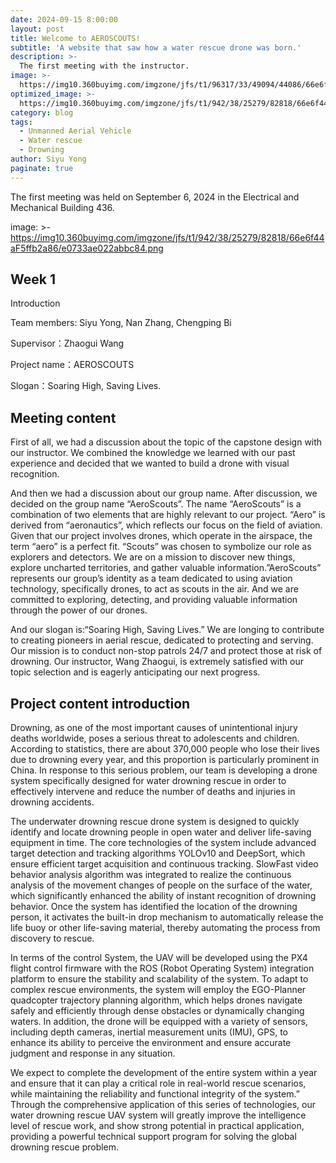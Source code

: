 ```yaml
---
date: 2024-09-15 8:00:00
layout: post
title: Welcome to AEROSCOUTS!
subtitle: 'A website that saw how a water rescue drone was born.'
description: >-
  The first meeting with the instructor.
image: >-
  https://img10.360buyimg.com/imgzone/jfs/t1/96317/33/49094/44086/66e6f423F57e7535b/bf1dab9c48542aca.png
optimized_image: >-
  https://img10.360buyimg.com/imgzone/jfs/t1/942/38/25279/82818/66e6f44aF5ffb2a86/e0733ae022abbc84.png
category: blog
tags:
  - Unmanned Aerial Vehicle
  - Water rescue
  - Drowning
author: Siyu Yong
paginate: true
---
```

The first meeting was held on September 6, 2024 in the Electrical and Mechanical Building 436.

image: >-
https://img10.360buyimg.com/imgzone/jfs/t1/942/38/25279/82818/66e6f44aF5ffb2a86/e0733ae022abbc84.png

## Week 1

Introduction

Team members: Siyu Yong, Nan Zhang, Chengping Bi

Supervisor：Zhaogui Wang

Project name：AEROSCOUTS

Slogan：Soaring High, Saving Lives.

## Meeting content
First of all, we had a discussion about the topic of the capstone design with our instructor. We combined the knowledge we learned with our past experience and decided that we wanted to build a drone with visual recognition.

And then we had a discussion about our group name. After discussion, we decided on the group name “AeroScouts”. The name “AeroScouts” is a combination of two elements that are highly relevant to our project. “Aero” is derived from “aeronautics”, which reflects our focus on the field of aviation. Given that our project involves drones, which operate in the airspace, the term “aero” is a perfect fit. “Scouts” was chosen to symbolize our role as explorers and detectors. We are on a mission to discover new things, explore uncharted territories, and gather valuable information.”AeroScouts” represents our group’s identity as a team dedicated to using aviation technology, specifically drones, to act as scouts in the air. And we are committed to exploring, detecting, and providing valuable information through the power of our drones.

And our slogan is:“Soaring High, Saving Lives.” We are longing to contribute to creating pioneers in aerial rescue, dedicated to protecting and serving. Our mission is to conduct non-stop patrols 24/7 and protect those at risk of drowning. Our instructor, Wang Zhaogui, is extremely satisfied with our topic selection and is eagerly anticipating our next progress.

## Project content introduction
Drowning, as one of the most important causes of unintentional injury deaths worldwide, poses a serious threat to adolescents and children. According to statistics, there are about 370,000 people who lose their lives due to drowning every year, and this proportion is particularly prominent in China. In response to this serious problem, our team is developing a drone system specifically designed for water drowning rescue in order to effectively intervene and reduce the number of deaths and injuries in drowning accidents.

The underwater drowning rescue drone system is designed to quickly identify and locate drowning people in open water and deliver life-saving equipment in time. The core technologies of the system include advanced target detection and tracking algorithms YOLOv10 and DeepSort, which ensure efficient target acquisition and continuous tracking. SlowFast video behavior analysis algorithm was integrated to realize the continuous analysis of the movement changes of people on the surface of the water, which significantly enhanced the ability of instant recognition of drowning behavior. Once the system has identified the location of the drowning person, it activates the built-in drop mechanism to automatically release the life buoy or other life-saving material, thereby automating the process from discovery to rescue.

In terms of the control System, the UAV will be developed using the PX4 flight control firmware with the ROS (Robot Operating System) integration platform to ensure the stability and scalability of the system. To adapt to complex rescue environments, the system will employ the EGO-Planner quadcopter trajectory planning algorithm, which helps drones navigate safely and efficiently through dense obstacles or dynamically changing waters. In addition, the drone will be equipped with a variety of sensors, including depth cameras, inertial measurement units (IMU), GPS, to enhance its ability to perceive the environment and ensure accurate judgment and response in any situation.

We expect to complete the development of the entire system within a year and ensure that it can play a critical role in real-world rescue scenarios, while maintaining the reliability and functional integrity of the system.” Through the comprehensive application of this series of technologies, our water drowning rescue UAV system will greatly improve the intelligence level of rescue work, and show strong potential in practical application, providing a powerful technical support program for solving the global drowning rescue problem.

